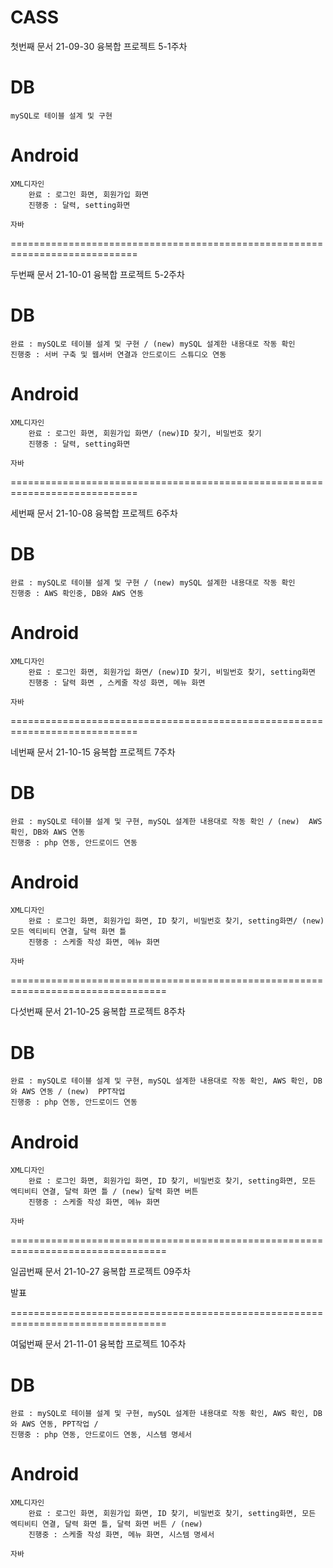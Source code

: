 # CASS

첫번째 문서
21-09-30 융복합 프로젝트 5-1주차

# DB
    mySQL로 테이블 설계 및 구현


# Android
    XML디자인
        완료 : 로그인 화면, 회원가입 화면
        진행중 : 달력, setting화면

    자바

============================================================================

두번째 문서
21-10-01 융복합 프로젝트 5-2주차

# DB
    완료 : mySQL로 테이블 설계 및 구현 / (new) mySQL 설계한 내용대로 작동 확인
    진행중 : 서버 구축 및 웹서버 연결과 안드로이드 스튜디오 연동


# Android
    XML디자인
        완료 : 로그인 화면, 회원가입 화면/ (new)ID 찾기, 비밀번호 찾기
        진행중 : 달력, setting화면

    자바

============================================================================

세번째 문서
21-10-08 융복합 프로젝트 6주차

# DB
    완료 : mySQL로 테이블 설계 및 구현 / (new) mySQL 설계한 내용대로 작동 확인
    진행중 : AWS 확인중, DB와 AWS 연동


# Android
    XML디자인
        완료 : 로그인 화면, 회원가입 화면/ (new)ID 찾기, 비밀번호 찾기, setting화면
        진행중 : 달력 화면 , 스케줄 작성 화면, 메뉴 화면

    자바


============================================================================

네번째 문서
21-10-15 융복합 프로젝트 7주차

# DB
    완료 : mySQL로 테이블 설계 및 구현, mySQL 설계한 내용대로 작동 확인 / (new)  AWS 확인, DB와 AWS 연동
    진행중 : php 연동, 안드로이드 연동


# Android
    XML디자인
        완료 : 로그인 화면, 회원가입 화면, ID 찾기, 비밀번호 찾기, setting화면/ (new) 모든 엑티비티 연결, 달력 화면 틀
        진행중 : 스케줄 작성 화면, 메뉴 화면

    자바


=================================================================================

다섯번째 문서
21-10-25 융복합 프로젝트 8주차

# DB
    완료 : mySQL로 테이블 설계 및 구현, mySQL 설계한 내용대로 작동 확인, AWS 확인, DB와 AWS 연동 / (new)  PPT작업
    진행중 : php 연동, 안드로이드 연동


# Android
    XML디자인
        완료 : 로그인 화면, 회원가입 화면, ID 찾기, 비밀번호 찾기, setting화면, 모든 엑티비티 연결, 달력 화면 틀 / (new) 달력 화면 버튼
        진행중 : 스케줄 작성 화면, 메뉴 화면

    자바    

=================================================================================

일곱번째 문서
21-10-27 융복합 프로젝트 09주차

발표

=================================================================================

여덟번째 문서
21-11-01 융복합 프로젝트 10주차

# DB
    완료 : mySQL로 테이블 설계 및 구현, mySQL 설계한 내용대로 작동 확인, AWS 확인, DB와 AWS 연동, PPT작업 /
    진행중 : php 연동, 안드로이드 연동, 시스템 명세서


# Android
    XML디자인
        완료 : 로그인 화면, 회원가입 화면, ID 찾기, 비밀번호 찾기, setting화면, 모든 엑티비티 연결, 달력 화면 틀, 달력 화면 버튼 / (new) 
        진행중 : 스케줄 작성 화면, 메뉴 화면, 시스템 명세서

    자바    





    